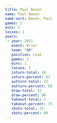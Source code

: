 ```yaml
---
title: Paul Nason
name: Paul Nason
name-sort: Nason, Paul
games: 2
wins: 1
losses: 1
years:
 - year: 2011
   event: Brier
   team: "NB"
   position: Lead
   games: 2
   wins: 1
   losses: 1
   inturn-total: 10
   inturn-percent: 93
   outturn-total: 23
   outturn-percent: 88
   draw-total: 32
   draw-percent: 90
   takeout-total: 1
   takeout-percent: 75
   shots-total: 33
   shots-percent: 89
---
```

